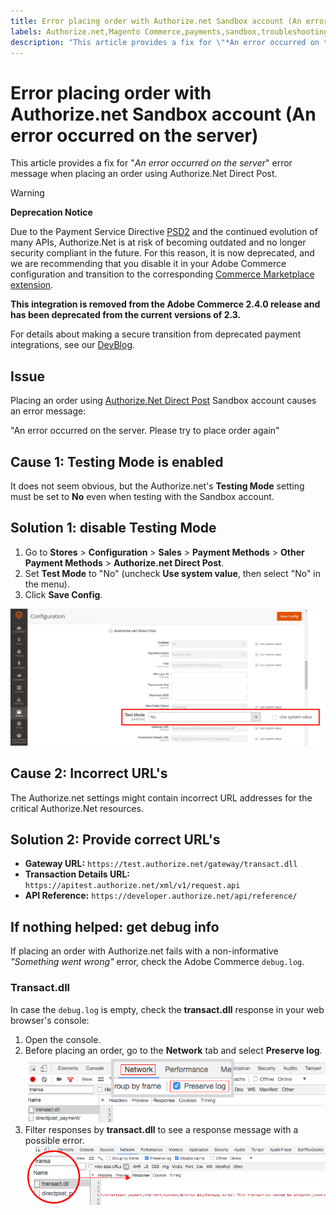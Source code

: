 ```yaml
---
title: Error placing order with Authorize.net Sandbox account (An error occurred on the server)
labels: Authorize.net,Magento Commerce,payments,sandbox,troubleshooting,Adobe Commerce
description: "This article provides a fix for \"*An error occurred on the server*\" error message when placing an order using Authorize.Net Direct Post."
---
```


# Error placing order with Authorize.net Sandbox account (An error occurred on the server)

This article provides a fix for "*An error occurred on the server*" error message when placing an order using Authorize.Net Direct Post.

>[!WARNING]
>
>**Deprecation Notice**
>
>Due to the Payment Service Directive [PSD2](https://docs.magento.com/user-guide/v2.3/stores/compliance-payment-services-directive.html) and the continued evolution of many APIs, Authorize.Net is at risk of becoming outdated and no longer security compliant in the future. For this reason, it is now deprecated, and we are recommending that you disable it in your Adobe Commerce configuration and transition to the corresponding [Commerce Marketplace extension](https://marketplace.magento.com/extensions.html).
>
>**This integration is removed from the Adobe Commerce 2.4.0 release and has been deprecated from the current versions of 2.3.**
>
>For details about making a secure transition from deprecated payment integrations, see our [DevBlog](https://community.magento.com/t5/Magento-DevBlog/Deprecation-of-Magento-core-payment-integrations/ba-p/426445).

## Issue

Placing an order using [Authorize.Net Direct Post](https://docs.magento.com/user-guide/v2.3/payment/authorize-net-direct-post.html) Sandbox account causes an error message:

>
"An error occurred on the server. Please try to place order again"

## Cause 1: Testing Mode is enabled

It does not seem obvious, but the Authorize.net's **Testing Mode** setting must be set to **No** even when testing with the Sandbox account.

## Solution 1: disable Testing Mode

1. Go to **Stores** > **Configuration** > **Sales** > **Payment Methods** > **Other Payment Methods** > **Authorize.net Direct Post**.
1. Set **Test Mode** to "No" (uncheck **Use system value**, then select "No" in the menu).
1. Click **Save Config**.

![authorize-net_test-mode_setting.png](/help/troubleshooting/miscellaneous/assets/authorize-net_test-mode_setting.png)

## Cause 2: Incorrect URL's

The Authorize.net settings might contain incorrect URL addresses for the critical Authorize.Net resources.

## Solution 2: Provide correct URL's

* **Gateway URL:**   `https://test.authorize.net/gateway/transact.dll`
* **Transaction Details URL:**   `https://apitest.authorize.net/xml/v1/request.api`
* **API Reference:**   `https://developer.authorize.net/api/reference/`

## If nothing helped: get debug info

If placing an order with Authorize.net fails with a non-informative *"Something went wrong"* error, check the Adobe Commerce `debug.log`.

### Transact.dll

In case the `debug.log` is empty, check the **transact.dll** response in your web browser's console:

1. Open the console.
1. Before placing an order, go to the **Network** tab and select **Preserve log**.    ![web-console_network_preserve-log.png](assets/web-console_network_preserve-log.png)
1. Filter responses by **transact.dll** to see a response message with a possible error.    ![transact-dll_web-console_response.png](assets/transact-dll_web-console_response.png) 